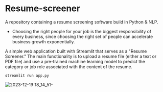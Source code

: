 # Resume-screener
A repository containing a resume screening software build in Python & NLP.

- Choosing the right people for your job is the biggest responsibility of every business, since choosing the right set of people can accelerate business growth exponentially.

A simple web application built with Streamlit that serves as a "Resume Screener." The main functionality is to upload a resume file (either a text or PDF file) and use a pre-trained machine learning model to predict the category or job role associated with the content of the resume.

```
streamlit run app.py
```
![2023-12-19 18_14_51-](https://github.com/Marx-wrld/Resume-screener/assets/105711066/e69aba16-f59c-4e4c-a0e3-9750f97e70f9)

